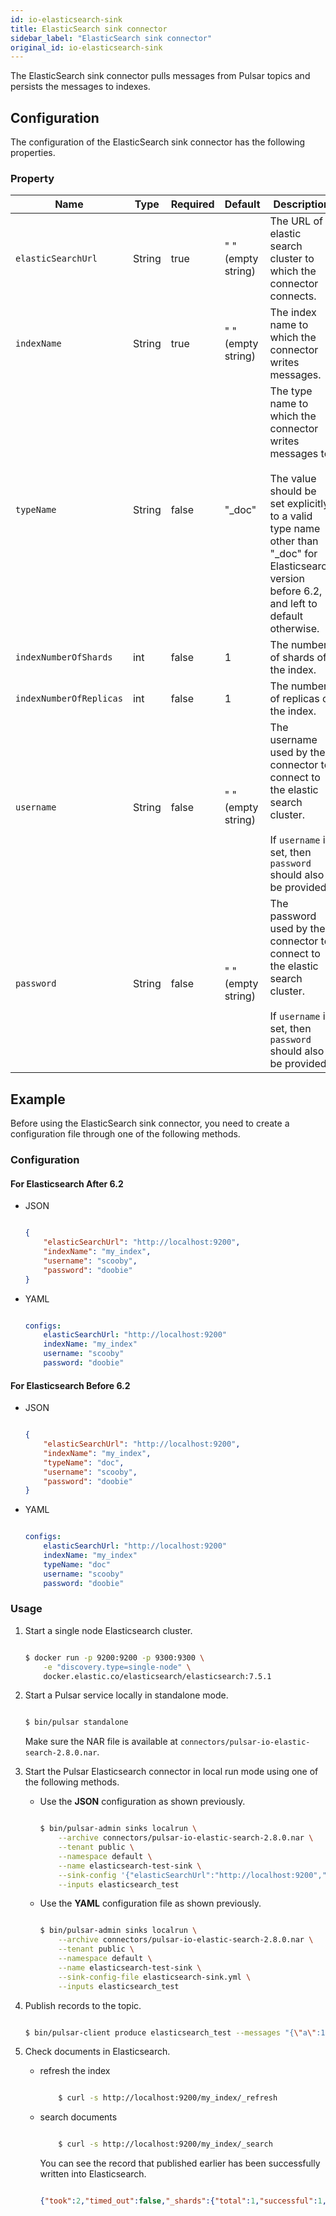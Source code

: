```yaml
---
id: io-elasticsearch-sink
title: ElasticSearch sink connector
sidebar_label: "ElasticSearch sink connector"
original_id: io-elasticsearch-sink
---
```


The ElasticSearch sink connector pulls messages from Pulsar topics and persists the messages to indexes.

## Configuration

The configuration of the ElasticSearch sink connector has the following properties.

### Property

| Name | Type|Required | Default | Description 
|------|----------|----------|---------|-------------|
| `elasticSearchUrl` | String| true |" " (empty string)| The URL of elastic search cluster to which the connector connects. |
| `indexName` | String| true |" " (empty string)| The index name to which the connector writes messages. |
| `typeName` | String | false | "_doc" | The type name to which the connector writes messages to. <br /><br /> The value should be set explicitly to a valid type name other than "_doc" for Elasticsearch version before 6.2, and left to default otherwise. |
| `indexNumberOfShards` | int| false |1| The number of shards of the index. |
| `indexNumberOfReplicas` | int| false |1 | The number of replicas of the index. |
| `username` | String| false |" " (empty string)| The username used by the connector to connect to the elastic search cluster. <br /><br />If `username` is set, then `password` should also be provided. |
| `password` | String| false | " " (empty string)|The password used by the connector to connect to the elastic search cluster. <br /><br />If `username` is set, then `password` should also be provided.  |

## Example

Before using the ElasticSearch sink connector, you need to create a configuration file through one of the following methods.

### Configuration

#### For Elasticsearch After 6.2

* JSON 

  ```json
  
  {
      "elasticSearchUrl": "http://localhost:9200",
      "indexName": "my_index",
      "username": "scooby",
      "password": "doobie"
  }
  
  ```

* YAML

  ```yaml
  
  configs:
      elasticSearchUrl: "http://localhost:9200"
      indexName: "my_index"
      username: "scooby"
      password: "doobie"
  
  ```

#### For Elasticsearch Before 6.2

* JSON 

  ```json
  
  {
      "elasticSearchUrl": "http://localhost:9200",
      "indexName": "my_index",
      "typeName": "doc",
      "username": "scooby",
      "password": "doobie"
  }
  
  ```

* YAML

  ```yaml
  
  configs:
      elasticSearchUrl: "http://localhost:9200"
      indexName: "my_index"
      typeName: "doc"
      username: "scooby"
      password: "doobie"
  
  ```

### Usage

1. Start a single node Elasticsearch cluster.

   ```bash
   
   $ docker run -p 9200:9200 -p 9300:9300 \
       -e "discovery.type=single-node" \
       docker.elastic.co/elasticsearch/elasticsearch:7.5.1
   
   ```

2. Start a Pulsar service locally in standalone mode.

   ```bash
   
   $ bin/pulsar standalone
   
   ```

   Make sure the NAR file is available at `connectors/pulsar-io-elastic-search-2.8.0.nar`.

3. Start the Pulsar Elasticsearch connector in local run mode using one of the following methods.
   * Use the **JSON** configuration as shown previously. 

       ```bash
       
       $ bin/pulsar-admin sinks localrun \
           --archive connectors/pulsar-io-elastic-search-2.8.0.nar \
           --tenant public \
           --namespace default \
           --name elasticsearch-test-sink \
           --sink-config '{"elasticSearchUrl":"http://localhost:9200","indexName": "my_index","username": "scooby","password": "doobie"}' \
           --inputs elasticsearch_test
       
       ```

   * Use the **YAML** configuration file as shown previously.

       ```bash
       
       $ bin/pulsar-admin sinks localrun \
           --archive connectors/pulsar-io-elastic-search-2.8.0.nar \
           --tenant public \
           --namespace default \
           --name elasticsearch-test-sink \
           --sink-config-file elasticsearch-sink.yml \
           --inputs elasticsearch_test
       
       ```

4. Publish records to the topic.

   ```bash
   
   $ bin/pulsar-client produce elasticsearch_test --messages "{\"a\":1}"
   
   ```

5. Check documents in Elasticsearch.
   
   * refresh the index

       ```bash
       
           $ curl -s http://localhost:9200/my_index/_refresh
       
       ```

 
   * search documents

       ```bash
       
           $ curl -s http://localhost:9200/my_index/_search
       
       ```

       You can see the record that published earlier has been successfully written into Elasticsearch.

       ```json
       
       {"took":2,"timed_out":false,"_shards":{"total":1,"successful":1,"skipped":0,"failed":0},"hits":{"total":{"value":1,"relation":"eq"},"max_score":1.0,"hits":[{"_index":"my_index","_type":"_doc","_id":"FSxemm8BLjG_iC0EeTYJ","_score":1.0,"_source":{"a":1}}]}}
       
       ```

